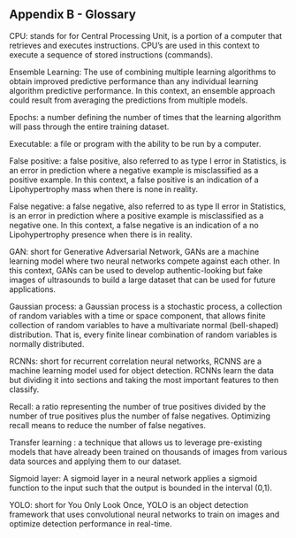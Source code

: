 ## Appendix B - Glossary

CPU: stands for for Central Processing Unit, is a portion of a computer that retrieves and executes instructions. CPU’s are used in this context to execute a sequence of stored instructions (commands). 

Ensemble Learning: The use of combining multiple learning algorithms to obtain improved predictive performance than any individual learning algorithm predictive performance. In this context, an ensemble approach could result from averaging the predictions from multiple models.

Epochs: a number defining the number of times that the learning algorithm will pass through the entire training dataset. 

Executable: a file or program with the ability to be run by a computer.

False positive: a false positive, also referred to as type I error in Statistics, is an error in prediction where a negative example is misclassified as a positive example. In this context, a false positive is an indication of a Lipohypertrophy mass when there is none in reality. 

False negative: a false negative, also referred to as type II error in Statistics, is an error in prediction where a positive example is misclassified as a negative one. In this context, a false negative is an indication of a no Lipohypertrophy presence when there is in reality. 

GAN: short for Generative Adversarial Network, GANs are a machine learning model where two neural networks compete against each other. In this context, GANs can be used to develop authentic-looking but fake images of ultrasounds to build a large dataset that can be used for future applications. 

Gaussian process: a Gaussian process is a stochastic process, a collection of random variables with a time or space component, that allows finite collection of random variables to have a multivariate normal (bell-shaped) distribution. That is, every finite linear combination of random variables is normally distributed.

RCNNs: short for recurrent correlation neural networks, RCNNS are a machine learning model used for object detection. RCNNs learn the data but dividing it into sections and taking the most important features to then classify.

Recall: a ratio representing the number of true positives divided by the number of true positives plus the number of false negatives. Optimizing recall means to reduce the number of false negatives.

Transfer learning : a technique that allows us to leverage pre-existing models that have already been trained on thousands of images from various data sources and applying them to our dataset.

Sigmoid layer: A sigmoid layer in a neural network applies a sigmoid function to the input such that the output is bounded in the interval (0,1).

YOLO: short for You Only Look Once, YOLO is an object detection framework that uses convolutional neural networks to train on images and optimize detection performance in real-time. 



